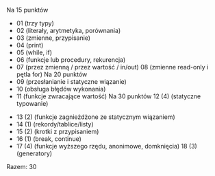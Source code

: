   Na 15 punktów
  + 01 (trzy typy)
  + 02 (literały, arytmetyka, porównania)
  + 03 (zmienne, przypisanie)
  + 04 (print)
  + 05 (while, if)
  + 06 (funkcje lub procedury, rekurencja)
  + 07 (przez zmienną / przez wartość / in/out)
  08 (zmienne read-only i pętla for)
  Na 20 punktów
  + 09 (przesłanianie i statyczne wiązanie)
  + 10 (obsługa błędów wykonania)
  + 11 (funkcje zwracające wartość)
  Na 30 punktów
  12 (4) (statyczne typowanie)
  - 13 (2) (funkcje zagnieżdżone ze statycznym wiązaniem)
  - 14 (1) (rekordy/tablice/listy)
  - 15 (2) (krotki z przypisaniem)
  - 16 (1) (break, continue)
  - 17 (4) (funkcje wyższego rzędu, anonimowe, domknięcia)
  18 (3) (generatory)

Razem: 30

